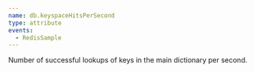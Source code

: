 ```yaml
---
name: db.keyspaceHitsPerSecond
type: attribute
events:
  - RedisSample
---
```


Number of successful lookups of keys in the main dictionary per second.